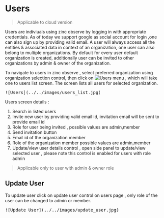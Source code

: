 # Users

> Applicable to cloud version

Users are indiviuals using zinc observe by logging in with appropriate credentials. As of today we support google as social account for login ,one can also sign up by providing valid email. 
A user will always access all the entities & associated data in context of an organization, one user can also belong to multiple organizations. By default for every user default organization is created, additionally user can be invited to other organizations by admin & owner of the organization.

To navigate to users in zinc observe , select preferred organization using organization selection control, then click on ![Users](../../images/users_menu.jpg) menu , which will take one to users list screen. The screen lists all users for selected organization.  


<kbd>
![Users](../../images/users_list.jpg)
</kbd>

Users screen details :


1. Search in listed users
1. Invite new user by providing valid email id, invitation email will be sent to provide email id
1. Role for user being invited , possible values are admin,member
1. Send invitation button
1. Email id of the organization member
1. Role of the organization member possible values are admin,member
1. Update/view user details control , open side panel to update/view selected user , please note this control is enabled for users with role admin

> Applicable only to user with admin & owner role 
## Update User

To update user click on update user control on users page , only role of the user can be changed to admin or member.

<kbd>
![Update User](../../images/update_user.jpg)
</kbd>